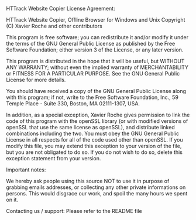 HTTrack Website Copier License Agreement:

HTTrack Website Copier, Offline Browser for Windows and Unix
Copyright (C) Xavier Roche and other contributors

This program is free software; you can redistribute it and/or
modify it under the terms of the GNU General Public License
as published by the Free Software Foundation; either version 3
of the License, or any later version.

This program is distributed in the hope that it will be useful,
but WITHOUT ANY WARRANTY; without even the implied warranty of
MERCHANTABILITY or FITNESS FOR A PARTICULAR PURPOSE.  See the
GNU General Public License for more details.

You should have received a copy of the GNU General Public License
along with this program; if not, write to the Free Software
Foundation, Inc., 59 Temple Place - Suite 330, Boston, MA  02111-1307, USA.

In addition, as a special exception, Xavier Roche gives permission to
link the code of this program with the openSSL library (or with
modified versions of openSSL that use the same license as openSSL),
and distribute linked combinations including the two.  You must obey
the GNU General Public License in all respects for all of the code
used other than openSSL.  If you modify this file, you may extend this
exception to your version of the file, but you are not obligated to do
so.  If you do not wish to do so, delete this exception statement from
your version.

Important notes:

We hereby ask people using this source NOT to use it in purpose of grabbing
emails addresses, or collecting any other private informations on persons.
This would disgrace our work, and spoil the many hours we spent on it.


Contacting us / support:
Please refer to the README file